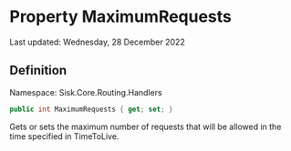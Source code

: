 # Property MaximumRequests
Last updated: Wednesday, 28 December 2022

## Definition
Namespace: Sisk.Core.Routing.Handlers

```csharp
public int MaximumRequests { get; set; }
```

Gets or sets the maximum number of requests that will be allowed in the time specified in TimeToLive.


